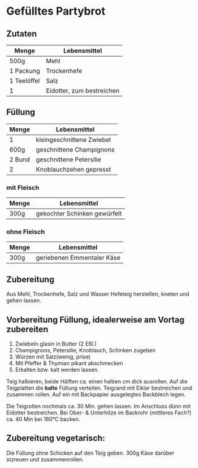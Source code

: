 # Gefülltes Partybrot

## Zutaten

|Menge| Lebensmittel|
|---|---|
|500g|Mehl|
|1 Packung |Trockenhefe|
|1 Teelöffel|Salz|
|1|Eidotter, zum bestreichen|

## Füllung
|Menge|Lebensmittel|
|---|---|
|1|kleingeschnittene Zwiebel|
|600g|geschnittene Champignons|
|2 Bund|geschnittene Petersilie|
|2|Knoblauchzehen gepresst|

### mit Fleisch
|Menge|Lebensmittel|
|---|---|
|300g|gekochter Schinken gewürfelt|

### ohne Fleisch
|Menge|Lebensmittel|
|---|---|
|300g|geriebenen Emmentaler Käse|

## Zubereitung 
Aus Mehl, Trockenhefe,
Salz und Wasser Hefeteig herstellen,
kneten und gehen lassen.

## Vorbereitung Füllung, idealerweise am Vortag zubereiten
1. Zwiebeln glasin in Butter (2 Eßl.)
1. Champignons, Petersilie, Knoblauch, Schinken zugeben
1. Würzen mit Salz(wenig, prise)
1. Mit Pfeffer & Thymian pikant abschmecken
1. Erkalten bzw. kalt werden lassen.

Teig halbieren, beide Hälften ca. einen halben cm dick ausrollen.
Auf die Teigplatten die **kalte** Füllung verteilen.
Teigrand mit Eiklar bestreichen und zusammen rollen.
Auf ein mit Backpapier ausgelegtes Backblech legen.

Die Teigrollen nochmals ca. 30 Min. gehen lassen.
Im Anschluss dünn mit Eidotter bestreichen.
Bei Ober- & Unterhitze im Backrohr (mittleres Fach?)
ca. 40 Min bei 180°C backen.

## Zubereitung vegetarisch:
Die Füllung ohne Schicken auf den Teig geben. 300g Käse
darüber stzreuen und zusammenrollen.
